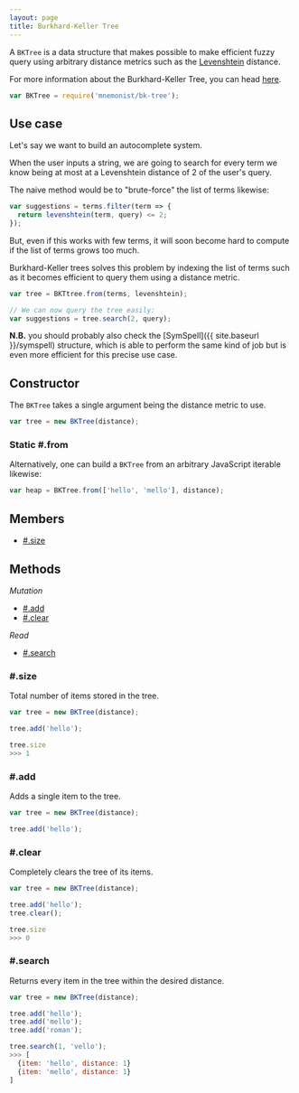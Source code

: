 ```yaml
---
layout: page
title: Burkhard-Keller Tree
---
```


A `BKTree` is a data structure that makes possible to make efficient fuzzy query using arbitrary distance metrics such as the [Levenshtein](https://en.wikipedia.org/wiki/Levenshtein_distance) distance.

For more information about the Burkhard-Keller Tree, you can head [here](https://en.wikipedia.org/wiki/BK-tree).

```js
var BKTree = require('mnemonist/bk-tree');
```

## Use case

Let's say we want to build an autocomplete system.

When the user inputs a string, we are going to search for every term we know being at most at a Levenshtein distance of 2 of the user's query.

The naive method would be to "brute-force" the list of terms likewise:

```js
var suggestions = terms.filter(term => {
  return levenshtein(term, query) <= 2;
});
```

But, even if this works with few terms, it will soon become hard to compute if the list of terms grows too much.

Burkhard-Keller trees solves this problem by indexing the list of terms such as it becomes efficient to query them using a distance metric.

```js
var tree = BKTtree.from(terms, levenshtein);

// We can now query the tree easily:
var suggestions = tree.search(2, query);
```

**N.B.** you should probably also check the [SymSpell]({{ site.baseurl }}/symspell) structure, which is able to perform the same kind of job but is even more efficient for this precise use case.

## Constructor

The `BKTree` takes a single argument being the distance metric to use.

```js
var tree = new BKTree(distance);
```

### Static #.from

Alternatively, one can build a `BKTree` from an arbitrary JavaScript iterable likewise:

```js
var heap = BKTree.from(['hello', 'mello'], distance);
```

## Members

* [#.size](#size)

## Methods

*Mutation*

* [#.add](#add)
* [#.clear](#clear)

*Read*

* [#.search](#search)

### #.size

Total number of items stored in the tree.

```js
var tree = new BKTree(distance);

tree.add('hello');

tree.size
>>> 1
```

### #.add

Adds a single item to the tree.

```js
var tree = new BKTree(distance);

tree.add('hello');
```

### #.clear

Completely clears the tree of its items.

```js
var tree = new BKTree(distance);

tree.add('hello');
tree.clear();

tree.size
>>> 0
```

### #.search

Returns every item in the tree within the desired distance.

```js
var tree = new BKTree(distance);

tree.add('hello');
tree.add('mello');
tree.add('roman');

tree.search(1, 'vello');
>>> [
  {item: 'hello', distance: 1}
  {item: 'mello', distance: 1}
]
```
